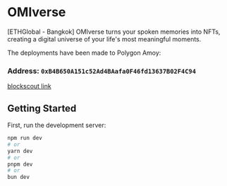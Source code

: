 # OMIverse
[ETHGlobal - Bangkok] OMIverse turns your spoken memories into NFTs, creating a digital universe of your life's most meaningful moments.

The deployments have been made to Polygon Amoy:
### Address: `0xB4B650A151c52Ad4BAafa0F46fd13637B02F4C94`
[blockscout link](https://eth-sepolia.blockscout.com/address/0x8c7126cfBA2C66160a232470D986748605300ec1)


## Getting Started

First, run the development server:

```bash
npm run dev
# or
yarn dev
# or
pnpm dev
# or
bun dev
```
